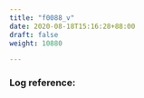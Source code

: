 ```yaml
---
title: "f0088_v"
date: 2020-08-18T15:16:28+88:00
draft: false
weight: 10880

---
```


### Log reference: <no value>

```
